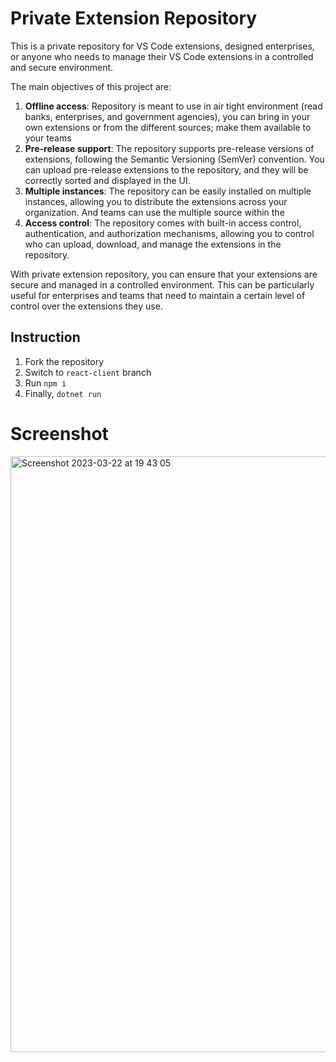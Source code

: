 # Private Extension Repository

This is a private repository for VS Code extensions, designed enterprises, or anyone who needs to manage their VS Code extensions in a controlled and secure environment. 

The main objectives of this project are:

1. **Offline access**: Repository is meant to use in air tight environment (read banks, enterprises, and government agencies), you can bring in your own extensions or from the different sources; make them available to your teams
2. **Pre-release support**: The repository supports pre-release versions of extensions, following the Semantic Versioning (SemVer) convention. You can upload pre-release extensions to the repository, and they will be correctly sorted and displayed in the UI.
3. **Multiple instances**: The repository can be easily installed on multiple instances, allowing you to distribute the extensions across your organization. And teams can use the multiple source within the 
4. **Access control**: The repository comes with built-in access control, authentication, and authorization mechanisms, allowing you to control who can upload, download, and manage the extensions in the repository.

With private extension repository, you can ensure that your extensions are secure and managed in a controlled environment. This can be particularly useful for enterprises and teams that need to maintain a certain level of control over the extensions they use.

## Instruction

1. Fork the repository
2. Switch to `react-client` branch
3. Run `npm i`
4. Finally, `dotnet run`

# Screenshot

<img width="953" alt="Screenshot 2023-03-22 at 19 43 05" src="https://user-images.githubusercontent.com/328076/226931543-661ca28c-f7ad-4e0d-afb6-7a0abd43948c.png">
